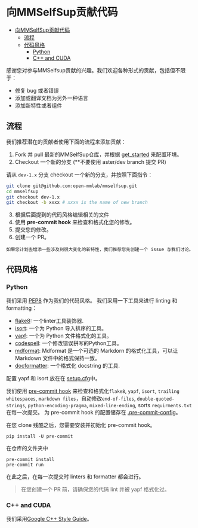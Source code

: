 # 向MMSelfSup贡献代码

- [向MMSelfSup贡献代码](#向MMSelfSup贡献代码)
  - [流程](#流程)
  - [代码风格](#代码风格)
    - [Python](#python)
    - [C++ and CUDA](#c-and-cuda)

感谢您对参与MMSelfsup贡献的兴趣。我们欢迎各种形式的贡献，包括但不限于：

- 修复 bug 或者错误
- 添加或翻译文档为另外一种语言
- 添加新特性或者组件

## 流程
我们推荐潜在的贡献者使用下面的流程来添加贡献：

1. Fork 并 pull 最新的MMSelfSup仓库，并根据 [get_started](../get_started.md) 来配置环境。
2. Checkout 一个新的分支 (**不要使用 aster/dev branch 提交 PR)

请从 `dev-1.x` 分支 checkout 一个新的分支，并按照下面指令：

```bash
git clone git@github.com:open-mmlab/mmselfsup.git
cd mmselfsup
git checkout dev-1.x
git checkout -b xxxx # xxxx is the name of new branch
```

3. 根据后面提到的代码风格编辑相关的文件
4. 使用 **pre-commit hook** 来检查和格式化您的修改。
5. 提交您的修改。
6. 创建一个 PR。

```{note}
如果您计划去增添一些涉及到很大变化的新特性，我们推荐您先创建一个 issue 与我们讨论。
```

## 代码风格

### Python

我们采用 [PEP8](https://www.python.org/dev/peps/pep-0008/) 作为我们的代码风格。
我们采用一下工具来进行 linting 和 formatting：

- [flake8](https://github.com/PyCQA/flake8): 一个linter工具装饰器.
- [isort](https://github.com/timothycrosley/isort): 一个为 Python 导入排序的工具。
- [yapf](https://github.com/google/yapf): 一个为 Python 文件格式化的工具。 
- [codespell](https://github.com/codespell-project/codespell): 一个修改错误拼写的Python工具。
- [mdformat](https://github.com/executablebooks/mdformat): Mdformat 是一个可选的 Markdorn 的格式化工具，可以让 Markdown 文件中的格式保持一致。
- [docformatter](https://github.com/myint/docformatter): 一个格式化 docstring 的工具.

配置 yapf 和 isort 放在在 [setup.cfg](./setup.cfg)中。

我们使用 [pre-commit hook](https://pre-commit.com/) 来检查和格式化`flake8`, `yapf`, `isort`, `trailing whitespaces`, `markdown files`，自动修改`end-of-files`, `double-quoted-strings`, `python-encoding-pragma`, `mixed-line-ending`, sorts `requirments.txt` 在每一次提交。
为 pre-commit hook 的配置储存在 [.pre-commit-config](./.pre-commit-config.yaml)。

在您 clone 残酷之后，您需要安装并初始化 pre-commit hook。


```shell
pip install -U pre-commit
```

在仓库的文件夹中

```shell
pre-commit install
pre-commit run
```

在此之后，在每一次提交时 linters 和 formatter 都会进行。


> 在您创建一个 PR 前，请确保您的代码 lint 并被 yapf 格式化过。

### C++ and CUDA

我们采用[Google C++ Style Guide](https://google.github.io/styleguide/cppguide.html)。


